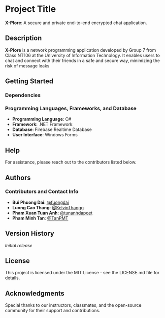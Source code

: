 # Project Title

**X-Plore**: A secure and private end-to-end encrypted chat application.

## Description

**X-Plore** is a network programming application developed by Group 7 from Class NT106 at the University of Information Technology. It enables users to chat and connect with their friends in a safe and secure way, minimizing the risk of message leaks

## Getting Started

### Dependencies

### Programming Languages, Frameworks, and Database
- **Programming Language**: C#
- **Framework**: .NET Framework
- **Database**: Firebase Realtime Database
- **User Interface**: Windows Forms

## Help

For assistance, please reach out to the contributors listed below.

## Authors

### Contributors and Contact Info
- **Bui Phuong Dai**: [@fuongdai](https://github.com/fuondai)
- **Luong Cao Thang**: [@KelvinThangg](https://github.com/KelvinThangg)
- **Pham Xuan Tuan Anh**: [@tunanhdapoet](https://github.com/tunanhdapoet)
- **Pham Minh Tan**: [@TanPMT](https://github.com/TanPMT)

## Version History

*Initial release*

## License

This project is licensed under the MIT License - see the LICENSE.md file for details.

## Acknowledgments

Special thanks to our instructors, classmates, and the open-source community for their support and contributions.


